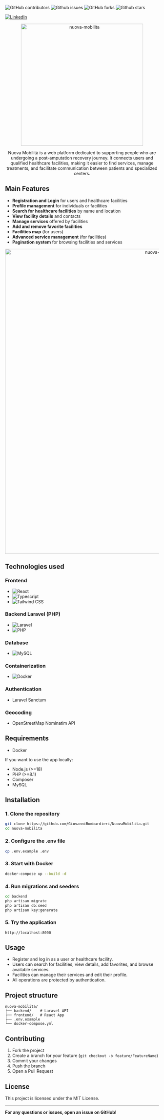 ![GitHub contributors](https://img.shields.io/github/contributors/giovanniBombardieri/NuovaMobilita)
![Github issues](https://img.shields.io/github/issues/giovanniBombardieri/NuovaMobilita)
![GitHub forks](https://img.shields.io/github/forks/giovanniBombardieri/NuovaMobilita?style=flat)
![Github stars](https://img.shields.io/github/stars/giovanniBombardieri/NuovaMobilita?style=flat&color=%23EF2D5E)

[![LinkedIn](https://img.shields.io/badge/LinkedIn-0077B5?style=for-the-badge&logo=linkedin&logoColor=white)](https://www.linkedin.com/in/giovanni-bombardieri-13ba7021b/)

<div align="center">
  <img src="https://github.com/user-attachments/assets/89384be9-c396-4eef-b566-648b5f8fe327" alt="nuova-mobilita" width="400"/>

  <br />

Nuova Mobilità is a web platform dedicated to supporting people who are undergoing a post-amputation recovery journey. It connects users and qualified healthcare facilities, making it easier to find services, manage treatments, and facilitate communication between patients and specialized centers.

</div>

## Main Features

- **Registration and Login** for users and healthcare facilities
- **Profile management** for individuals or facilities
- **Search for healthcare facilities** by name and location
- **View facility details** and contacts
- **Manage services** offered by facilities
- **Add and remove favorite facilities**
- **Facilities map** (for users)
- **Advanced service management** (for facilities)
- **Pagination system** for browsing facilities and services

<div align="center">
  <img src="https://github.com/user-attachments/assets/9e847153-6e20-42bb-ba2c-bf35fe07e28d" alt="nuova-mobilita" width="1000"/>
</div>

## Technologies used

### Frontend

- ![React](https://img.shields.io/badge/-React-333333?style=flat&logo=react)
- ![Typescript](https://img.shields.io/badge/-Typescript-333333?style=flat&logo=typescript)
- ![Tailwind CSS](https://img.shields.io/badge/-TailwindCSS-333333?style=flat&logo=tailwindcss)

### Backend Laravel (PHP)

- ![Laravel](https://img.shields.io/badge/-Laravel-333333?style=flat&logo=laravel)
- ![PHP](https://img.shields.io/badge/-PHP-333333?style=flat&logo=php)

### Database

- ![MySQL](https://img.shields.io/badge/-MySQL-333333?style=flat&logo=mysql)

### Containerization

- ![Docker](https://img.shields.io/badge/-Docker-333333?style=flat&logo=docker)

### Authentication

- Laravel Sanctum

### Geocoding

- OpenStreetMap Nominatim API

## Requirements

- Docker

If you want to use the app locally:

- Node.js (>=18)
- PHP (>=8.1)
- Composer
- MySQL

## Installation

### 1. Clone the repository

```bash
git clone https://github.com/GiovanniBombardieri/NuovaMobilita.git
cd nuova-mobilita
```

### 2. Configure the .env file

```bash
cp .env.example .env
```

### 3. Start with Docker

```bash
docker-compose up --build -d
```

### 4. Run migrations and seeders

```bash
cd backend
php artisan migrate
php artisan db:seed
php artisan key:generate
```

### 5. Try the application

```url
http://localhost:8000
```

## Usage

- Register and log in as a user or healthcare facility.
- Users can search for facilities, view details, add favorites, and browse available services.
- Facilities can manage their services and edit their profile.
- All operations are protected by authentication.

## Project structure

```
nuova-mobilita/
├── backend/    # Laravel API
├── frontend/   # React App
├── .env.example
└── docker-compose.yml
```

## Contributing

1. Fork the project
2. Create a branch for your feature (`git checkout -b feature/FeatureName`)
3. Commit your changes
4. Push the branch
5. Open a Pull Request

## License

This project is licensed under the MIT License.

---

**For any questions or issues, open an issue on GitHub!**
